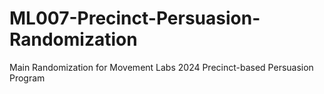 # ML007-Precinct-Persuasion-Randomization
Main Randomization for Movement Labs 2024 Precinct-based Persuasion Program
